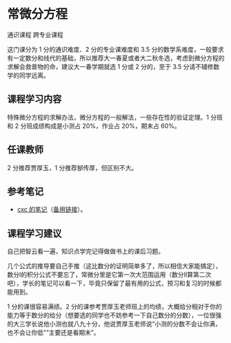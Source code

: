 # 常微分方程
<div class="badges">
<span class="badge general-badge">通识课程</span>
<span class="badge cross-badge">跨专业课程</span>
</div>

这门课分为 1 分的通识难度、2 分的专业课难度和 3.5 分的数学系难度，一般要求有一定数分和线代的基础，所以推荐大一春夏或者大二秋冬选，考虑到微分方程的求解会救普物的命，建议大一春学期就选 1 分或 2 分的，至于 3.5 分请不辅修数学的同学远离。

## 课程学习内容
特殊微分方程的求解办法，微分方程的一般解法，一些存在性的验证定理。1 分班和 2 分班成绩构成是小测占 20%，作业占 20%，期末占 60%。
 
## 任课教师
2 分推荐贾厚玉，1 分推荐郜传厚，但区别不大。

## 参考笔记
- [cxc 的笔记](https://github.com/Intelligent-BOT/hello-world/tree/main/ZJU%E8%B5%84%E6%96%99/%E5%B8%B8%E5%BE%AE%E5%88%86)（[备用链接](https://zhuanlan.zhihu.com/p/496233645)）。

## 课程学习建议
自己把智云看一遍，知识点学完记得做做书上的课后习题。

几个公式的推导要自己手推（这比数分的证明简单多了，所以相信大家能搞定），数分I的积分公式不要忘了，常微分里是它第一次大范围运用（数分II算第二次吧），学长的笔记可以看一下，毕竟只保留了最有用的公式，预习和复习的时候都能用到。

1 分的课很容易满绩。2 分的课参考贾厚玉老师班上的均绩，大概给分相对于你的能力等于数分的给分（想要选的同学也不妨参考一下自己数分的分数），一位很强的大三学长说他小测也就八九十分，他说贾厚玉老师说“小测的分数不会让你满，也不会让你低”“主要还是看期末”。